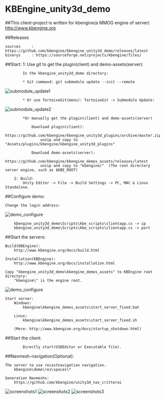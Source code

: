 KBEngine_unity3d_demo
=============

##This client-project is written for kbengine(a MMOG engine of server)
http://www.kbengine.org


##Releases

	sources		: https://github.com/kbengine/kbengine_unity3d_demo/releases/latest
	binarys		: https://sourceforge.net/projects/kbengine/files/


##Start:
		1: Use git to get the plugin(client) and demo-assets(server):

			In the kbengine_unity3d_demo directory:

			* Git command: git submodule update --init --remote
![submodule_update1](http://www.kbengine.org/assets/img/screenshots/gitbash_submodule.png)

			* Or use TortoiseGit(menu): TortoiseGit -> Submodule Update:
![submodule_update2](http://www.kbengine.org/assets/img/screenshots/unity3d_plugins_submodule_update.jpg)

			*Or manually get the plugin(client) and demo-assets(server)

				Download plugin(client):
					https://github.com/kbengine/kbengine_unity3d_plugins/archive/master.zip
					unzip and copy to "Assets/plugins/kbengine/kbengine_unity3d_plugins"

				Download demo-assets(server):
					https://github.com/kbengine/kbengine_demos_assets/releases/latest
					unzip and copy to "kbengine/"  (The root directory server engine, such as $KBE_ROOT)

		2: Build:
			Unity Editor -> File -> Build Settings -> PC, MAC & Linux Standalone.


##Configure demo:

	Change the login address:
![demo_configure](http://www.kbengine.org/assets/img/screenshots/demo_configure.jpg)

		kbengine_unity3d_demo\Scripts\kbe_scripts\clientapp.cs -> ip
		kbengine_unity3d_demo\Scripts\kbe_scripts\clientapp.cs -> port


##Start the servers:

	Build(KBEngine):
		http://www.kbengine.org/docs/build.html

	Installation(KBEngine):
		http://www.kbengine.org/docs/installation.html

	Copy "kbengine_unity3d_demo\kbengine_demos_assets" to KBEngine root directory:
		"kbengine\" is the engine root.

![demo_configure](http://www.kbengine.org/assets/img/screenshots/demo_copy_kbengine.jpg)


	Start server:
		Windows:
			kbengine\kbengine_demos_assets\start_server_fixed.bat

		Linux:
			kbengine\kbengine_demos_assets\start_server_fixed.sh

		(More: http://www.kbengine.org/docs/startup_shutdown.html)


##Start the client:

			Directly start(U3DEditor or Executable file).



##Navmesh-navigation(Optional):
	
	The server to use recastnavigation navigation.
		kbengine\demo\res\spaces\*

	Generation Navmeshs:
		https://github.com/kbengine/unity3d_nav_critterai


![screenshots1](http://www.kbengine.org/assets/img/screenshots/unity3d_demo9.jpg)
![screenshots2](http://www.kbengine.org/assets/img/screenshots/unity3d_demo10.jpg)
![screenshots3](http://www.kbengine.org/assets/img/screenshots/unity3d_demo11.jpg)
